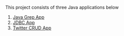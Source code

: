This project consists of three Java applications below

1. [Java Grep App](./grep)
2. [JDBC App](./jdbc)
3. [Twitter CRUD App](./twitter)
